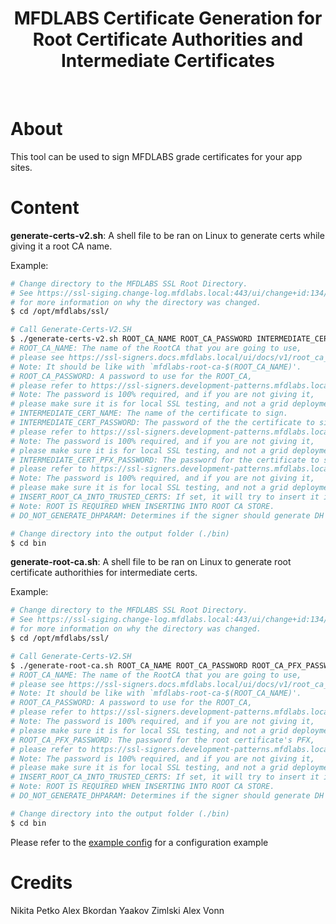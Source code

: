 <h1 align="center"><b>MFDLABS Certificate Generation for Root Certificate Authorities and Intermediate Certificates</b></h1>
<br />

# About

This tool can be used to sign MFDLABS grade certificates for your app sites.

# Content

**generate-certs-v2.sh**: A shell file to be ran on Linux to generate certs while giving it a root CA name.

Example:

```bash
# Change directory to the MFDLABS SSL Root Directory.
# See https://ssl-siging.change-log.mfdlabs.local:443/ui/change+id:134/info
# for more information on why the directory was changed.
$ cd /opt/mfdlabs/ssl/

# Call Generate-Certs-V2.SH
$ ./generate-certs-v2.sh ROOT_CA_NAME ROOT_CA_PASSWORD INTERMEDIATE_CERT_NAME INTERMEDIATE_CERT_PASSWORD INTERMEDIATE_CERT_PFX_PASSWORD (INSERT_ROOT_CA_INTO_TRUSTED_CERTS?2) (DO_NOT_GENERATE_DHPARAM?3)
# ROOT_CA_NAME: The name of the RootCA that you are going to use,
# please see https://ssl-signers.docs.mfdlabs.local/ui/docs/v1/root_ca_name_pattern.
# Note: It should be like with `mfdlabs-root-ca-$(ROOT_CA_NAME)'.
# ROOT_CA_PASSWORD: A password to use for the ROOT_CA,
# please refer to https://ssl-signers.development-patterns.mfdlabs.local/ui/ssl-patterns/passwords.
# Note: The password is 100% required, and if you are not giving it,
# please make sure it is for local SSL testing, and not a grid deployment.
# INTERMEDIATE_CERT_NAME: The name of the certificate to sign.
# INTERMEDIATE_CERT_PASSWORD: The password of the the certificate to sign,
# please refer to https://ssl-signers.development-patterns.mfdlabs.local/ui/ssl-patterns/passwords.
# Note: The password is 100% required, and if you are not giving it,
# please make sure it is for local SSL testing, and not a grid deployment.
# INTERMEDIATE_CERT_PFX_PASSWORD: The password for the certificate to sign's PFX,
# please refer to https://ssl-signers.development-patterns.mfdlabs.local/ui/ssl-patterns/passwords.
# Note: The password is 100% required, and if you are not giving it,
# please make sure it is for local SSL testing, and not a grid deployment.
# INSERT_ROOT_CA_INTO_TRUSTED_CERTS: If set, it will try to insert it into Linux's ROOT CAs.
# Note: ROOT IS REQUIRED WHEN INSERTING INTO ROOT CA STORE.
# DO_NOT_GENERATE_DHPARAM: Determines if the signer should generate DH Parameters.

# Change directory into the output folder (./bin)
$ cd bin
```

**generate-root-ca.sh**: A shell file to be ran on Linux to generate root certificate authorithies for intermediate certs.

Example:

```bash
# Change directory to the MFDLABS SSL Root Directory.
# See https://ssl-siging.change-log.mfdlabs.local:443/ui/change+id:134/info
# for more information on why the directory was changed.
$ cd /opt/mfdlabs/ssl/

# Call Generate-Certs-V2.SH
$ ./generate-root-ca.sh ROOT_CA_NAME ROOT_CA_PASSWORD ROOT_CA_PFX_PASSWORD (INSERT_ROOT_CA_INTO_TRUSTED_CERTS?2) (DO_NOT_GENERATE_DHPARAM?3)
# ROOT_CA_NAME: The name of the RootCA that you are going to use,
# please see https://ssl-signers.docs.mfdlabs.local/ui/docs/v1/root_ca_name_pattern.
# Note: It should be like with `mfdlabs-root-ca-$(ROOT_CA_NAME)'.
# ROOT_CA_PASSWORD: A password to use for the ROOT_CA,
# please refer to https://ssl-signers.development-patterns.mfdlabs.local/ui/ssl-patterns/passwords.
# Note: The password is 100% required, and if you are not giving it,
# please make sure it is for local SSL testing, and not a grid deployment.
# ROOT_CA_PFX_PASSWORD: The password for the root certificate's PFX,
# please refer to https://ssl-signers.development-patterns.mfdlabs.local/ui/ssl-patterns/passwords.
# Note: The password is 100% required, and if you are not giving it,
# please make sure it is for local SSL testing, and not a grid deployment.
# INSERT_ROOT_CA_INTO_TRUSTED_CERTS: If set, it will try to insert it into Linux's ROOT CAs.
# Note: ROOT IS REQUIRED WHEN INSERTING INTO ROOT CA STORE.
# DO_NOT_GENERATE_DHPARAM: Determines if the signer should generate DH Parameters.

# Change directory into the output folder (./bin)
$ cd bin
```

Please refer to the [example config](./mfdlabs-all-authorithy-example.conf) for a configuration example

# Credits

Nikita Petko
Alex Bkordan
Yaakov Zimlski
Alex Vonn
